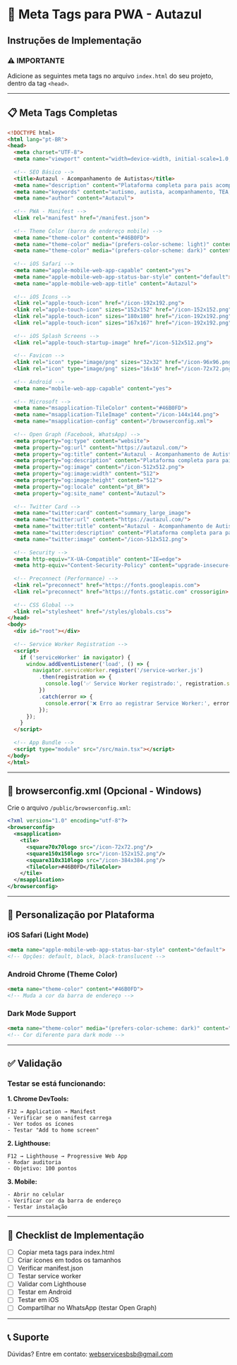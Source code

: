 # 📝 Meta Tags para PWA - Autazul

## Instruções de Implementação

### ⚠️ IMPORTANTE
Adicione as seguintes meta tags no arquivo `index.html` do seu projeto, dentro da tag `<head>`.

---

## 📋 Meta Tags Completas

```html
<!DOCTYPE html>
<html lang="pt-BR">
<head>
  <meta charset="UTF-8">
  <meta name="viewport" content="width=device-width, initial-scale=1.0, maximum-scale=5.0, user-scalable=yes">
  
  <!-- SEO Básico -->
  <title>Autazul - Acompanhamento de Autistas</title>
  <meta name="description" content="Plataforma completa para pais acompanharem eventos relacionados aos seus filhos autistas com a colaboração de profissionais de saúde e educação.">
  <meta name="keywords" content="autismo, autista, acompanhamento, TEA, pais, profissionais, saúde, educação">
  <meta name="author" content="Autazul">
  
  <!-- PWA - Manifest -->
  <link rel="manifest" href="/manifest.json">
  
  <!-- Theme Color (barra de endereço mobile) -->
  <meta name="theme-color" content="#46B0FD">
  <meta name="theme-color" media="(prefers-color-scheme: light)" content="#46B0FD">
  <meta name="theme-color" media="(prefers-color-scheme: dark)" content="#1e3a8a">
  
  <!-- iOS Safari -->
  <meta name="apple-mobile-web-app-capable" content="yes">
  <meta name="apple-mobile-web-app-status-bar-style" content="default">
  <meta name="apple-mobile-web-app-title" content="Autazul">
  
  <!-- iOS Icons -->
  <link rel="apple-touch-icon" href="/icon-192x192.png">
  <link rel="apple-touch-icon" sizes="152x152" href="/icon-152x152.png">
  <link rel="apple-touch-icon" sizes="180x180" href="/icon-192x192.png">
  <link rel="apple-touch-icon" sizes="167x167" href="/icon-192x192.png">
  
  <!-- iOS Splash Screens -->
  <link rel="apple-touch-startup-image" href="/icon-512x512.png">
  
  <!-- Favicon -->
  <link rel="icon" type="image/png" sizes="32x32" href="/icon-96x96.png">
  <link rel="icon" type="image/png" sizes="16x16" href="/icon-72x72.png">
  
  <!-- Android -->
  <meta name="mobile-web-app-capable" content="yes">
  
  <!-- Microsoft -->
  <meta name="msapplication-TileColor" content="#46B0FD">
  <meta name="msapplication-TileImage" content="/icon-144x144.png">
  <meta name="msapplication-config" content="/browserconfig.xml">
  
  <!-- Open Graph (Facebook, WhatsApp) -->
  <meta property="og:type" content="website">
  <meta property="og:url" content="https://autazul.com/">
  <meta property="og:title" content="Autazul - Acompanhamento de Autistas">
  <meta property="og:description" content="Plataforma completa para pais acompanharem eventos relacionados aos seus filhos autistas.">
  <meta property="og:image" content="/icon-512x512.png">
  <meta property="og:image:width" content="512">
  <meta property="og:image:height" content="512">
  <meta property="og:locale" content="pt_BR">
  <meta property="og:site_name" content="Autazul">
  
  <!-- Twitter Card -->
  <meta name="twitter:card" content="summary_large_image">
  <meta name="twitter:url" content="https://autazul.com/">
  <meta name="twitter:title" content="Autazul - Acompanhamento de Autistas">
  <meta name="twitter:description" content="Plataforma completa para pais acompanharem eventos relacionados aos seus filhos autistas.">
  <meta name="twitter:image" content="/icon-512x512.png">
  
  <!-- Security -->
  <meta http-equiv="X-UA-Compatible" content="IE=edge">
  <meta http-equiv="Content-Security-Policy" content="upgrade-insecure-requests">
  
  <!-- Preconnect (Performance) -->
  <link rel="preconnect" href="https://fonts.googleapis.com">
  <link rel="preconnect" href="https://fonts.gstatic.com" crossorigin>
  
  <!-- CSS Global -->
  <link rel="stylesheet" href="/styles/globals.css">
</head>
<body>
  <div id="root"></div>
  
  <!-- Service Worker Registration -->
  <script>
    if ('serviceWorker' in navigator) {
      window.addEventListener('load', () => {
        navigator.serviceWorker.register('/service-worker.js')
          .then(registration => {
            console.log('✅ Service Worker registrado:', registration.scope);
          })
          .catch(error => {
            console.error('❌ Erro ao registrar Service Worker:', error);
          });
      });
    }
  </script>
  
  <!-- App Bundle -->
  <script type="module" src="/src/main.tsx"></script>
</body>
</html>
```

---

## 📱 browserconfig.xml (Opcional - Windows)

Crie o arquivo `/public/browserconfig.xml`:

```xml
<?xml version="1.0" encoding="utf-8"?>
<browserconfig>
  <msapplication>
    <tile>
      <square70x70logo src="/icon-72x72.png"/>
      <square150x150logo src="/icon-152x152.png"/>
      <square310x310logo src="/icon-384x384.png"/>
      <TileColor>#46B0FD</TileColor>
    </tile>
  </msapplication>
</browserconfig>
```

---

## 🎨 Personalização por Plataforma

### iOS Safari (Light Mode)
```html
<meta name="apple-mobile-web-app-status-bar-style" content="default">
<!-- Opções: default, black, black-translucent -->
```

### Android Chrome (Theme Color)
```html
<meta name="theme-color" content="#46B0FD">
<!-- Muda a cor da barra de endereço -->
```

### Dark Mode Support
```html
<meta name="theme-color" media="(prefers-color-scheme: dark)" content="#1e3a8a">
<!-- Cor diferente para dark mode -->
```

---

## ✅ Validação

### Testar se está funcionando:

**1. Chrome DevTools:**
```
F12 → Application → Manifest
- Verificar se o manifest carrega
- Ver todos os ícones
- Testar "Add to home screen"
```

**2. Lighthouse:**
```
F12 → Lighthouse → Progressive Web App
- Rodar auditoria
- Objetivo: 100 pontos
```

**3. Mobile:**
```
- Abrir no celular
- Verificar cor da barra de endereço
- Testar instalação
```

---

## 🚨 Checklist de Implementação

- [ ] Copiar meta tags para index.html
- [ ] Criar ícones em todos os tamanhos
- [ ] Verificar manifest.json
- [ ] Testar service worker
- [ ] Validar com Lighthouse
- [ ] Testar em Android
- [ ] Testar em iOS
- [ ] Compartilhar no WhatsApp (testar Open Graph)

---

## 📞 Suporte

Dúvidas? Entre em contato: webservicesbsb@gmail.com
